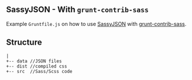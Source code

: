 SassyJSON - With `grunt-contrib-sass`
----

Example `Gruntfile.js` on how to use [SassyJSON](https://github.com/HugoGiraudel/SassyJSON) with [grunt-contrib-sass](https://github.com/gruntjs/grunt-contrib-sass).


## Structure

```
|
+-- data //JSON files
+-- dist //compiled css
+-- src  //Sass/Scss code
```